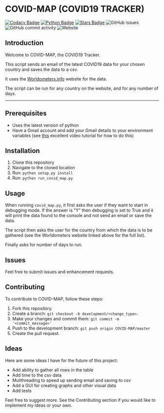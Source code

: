 # COVID-MAP (COVID19 TRACKER)

[![Codacy Badge](https://api.codacy.com/project/badge/Grade/5e66e89b5bea45a7a2bafc21c187d616)](https://www.codacy.com/manual/EquallyWolf/COVID-MAP?utm_source=github.com&amp;utm_medium=referral&amp;utm_content=EquallyWolf/COVID-MAP&amp;utm_campaign=Badge_Grade) [![Python Badge](https://img.shields.io/badge/python-3.8-blue)]("") [![Stars Badge](https://img.shields.io/github/stars/EquallyWolf/COVID-MAP)]("") ![GitHub issues](https://img.shields.io/github/issues/EquallyWolf/COVID-MAP) ![GitHub commit activity](https://img.shields.io/github/commit-activity/y/EquallyWolf/COVID-MAP) ![Website](https://img.shields.io/website?down_color=red&down_message=offline&up_color=green&up_message=online&url=https%3A%2F%2Fequallywolf.github.io%2FCOVID-MAP%2F)

## Introduction

Welcome to COVID-MAP, the COVID19 Tracker.

This script sends an email of the latest COVID19 data for your chosen country and saves the data to a csv.

It uses the [Worldometers.info](https://www.worldometers.info/coronavirus/) website for the data.

The script can be run for any country on the website, and for any number of days.

---

## Prerequisites

* Uses the latest version of python
* Have a Gmail account and add your Gmail details to your environment variables (see [this](https://www.youtube.com/watch?v=IolxqkL7cD8) excellent video tutorial for how to do this)

## Installation

1. Clone this repository
2. Navigate to the cloned location
3. Run: `python setup.py install`
4. Run: `python run_covid_map.py`

## Usage

When running `covid_map.py`, it first asks the user if they want to start in debugging mode. If the answer is "Y" then debugging is set to True and it will print the data found to the console and not send an email or save the data.

The script then asks the user for the country from which the data is to be gathered (see the Worldometers website linked above for the full list).

Finally asks for number of days to run.

## Issues

Feel free to submit issues and enhancement requests.

## Contributing

To contribute to COVID-MAP, follow these steps:

1. Fork this repository.
2. Create a branch: `git checkout -b development/<change_type>`.
3. Make your changes and commit them: `git commit -m '<commit_message>'`
4. Push to the development branch: `git push origin COVID-MAP/master`
5. Create the pull request.

## Ideas

Here are some ideas I have for the future of this project:

* Add ability to gather all rows in the table
* Add time to the csv data
* Mulithreading to speed up sending email and saving to csv
* Add a GUI for creating graphs and other visual data
* Add tests

Feel free to suggest more. See the Contributing section if you would like to implement my ideas or your own.
